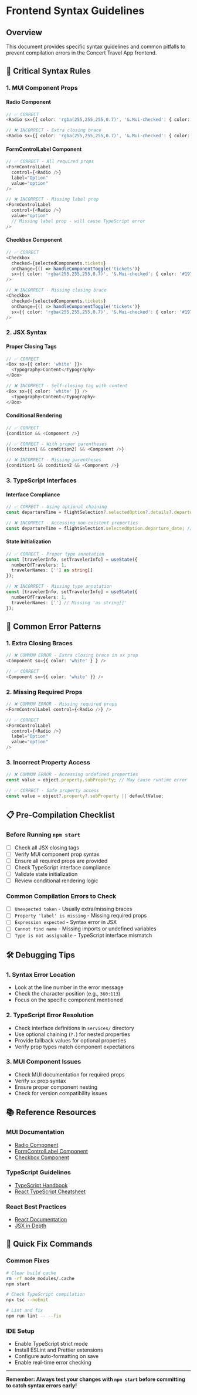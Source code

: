 # Frontend Syntax Guidelines

## Overview
This document provides specific syntax guidelines and common pitfalls to prevent compilation errors in the Concert Travel App frontend.

## 🚨 **Critical Syntax Rules**

### 1. **MUI Component Props**

#### **Radio Component**
```typescript
// ✅ CORRECT
<Radio sx={{ color: 'rgba(255,255,255,0.7)', '&.Mui-checked': { color: '#1976d2' } }} />

// ❌ INCORRECT - Extra closing brace
<Radio sx={{ color: 'rgba(255,255,255,0.7)', '&.Mui-checked': { color: '#1976d2' } } />}
```

#### **FormControlLabel Component**
```typescript
// ✅ CORRECT - All required props
<FormControlLabel
  control={<Radio />}
  label="Option"
  value="option"
/>

// ❌ INCORRECT - Missing label prop
<FormControlLabel
  control={<Radio />}
  value="option"
  // Missing label prop - will cause TypeScript error
/>
```

#### **Checkbox Component**
```typescript
// ✅ CORRECT
<Checkbox 
  checked={selectedComponents.tickets}
  onChange={() => handleComponentToggle('tickets')}
  sx={{ color: 'rgba(255,255,255,0.7)', '&.Mui-checked': { color: '#1976d2' } }}
/>

// ❌ INCORRECT - Missing closing brace
<Checkbox 
  checked={selectedComponents.tickets}
  onChange={() => handleComponentToggle('tickets')}
  sx={{ color: 'rgba(255,255,255,0.7)', '&.Mui-checked': { color: '#1976d2' }
/>
```

### 2. **JSX Syntax**

#### **Proper Closing Tags**
```typescript
// ✅ CORRECT
<Box sx={{ color: 'white' }}>
  <Typography>Content</Typography>
</Box>

// ❌ INCORRECT - Self-closing tag with content
<Box sx={{ color: 'white' }} />
  <Typography>Content</Typography>
</Box>
```

#### **Conditional Rendering**
```typescript
// ✅ CORRECT
{condition && <Component />}

// ✅ CORRECT - With proper parentheses
{(condition1 && condition2) && <Component />}

// ❌ INCORRECT - Missing parentheses
{condition1 && condition2 && <Component />}
```

### 3. **TypeScript Interfaces**

#### **Interface Compliance**
```typescript
// ✅ CORRECT - Using optional chaining
const departureTime = flightSelection?.selectedOption?.details?.departureTime || 'TBD';

// ❌ INCORRECT - Accessing non-existent properties
const departureTime = flightSelection.selectedOption.departure_date; // Property doesn't exist
```

#### **State Initialization**
```typescript
// ✅ CORRECT - Proper type annotation
const [travelerInfo, setTravelerInfo] = useState({
  numberOfTravelers: 1,
  travelerNames: [''] as string[]
});

// ❌ INCORRECT - Missing type annotation
const [travelerInfo, setTravelerInfo] = useState({
  numberOfTravelers: 1,
  travelerNames: [''] // Missing 'as string[]'
});
```

## 🔧 **Common Error Patterns**

### 1. **Extra Closing Braces**
```typescript
// ❌ COMMON ERROR - Extra closing brace in sx prop
<Component sx={{ color: 'white' } } />

// ✅ CORRECT
<Component sx={{ color: 'white' }} />
```

### 2. **Missing Required Props**
```typescript
// ❌ COMMON ERROR - Missing required props
<FormControlLabel control={<Radio />} />

// ✅ CORRECT
<FormControlLabel 
  control={<Radio />} 
  label="Option" 
  value="option" 
/>
```

### 3. **Incorrect Property Access**
```typescript
// ❌ COMMON ERROR - Accessing undefined properties
const value = object.property.subProperty; // May cause runtime error

// ✅ CORRECT - Safe property access
const value = object?.property?.subProperty || defaultValue;
```

## 📋 **Pre-Compilation Checklist**

### **Before Running `npm start`**
- [ ] Check all JSX closing tags
- [ ] Verify MUI component prop syntax
- [ ] Ensure all required props are provided
- [ ] Check TypeScript interface compliance
- [ ] Validate state initialization
- [ ] Review conditional rendering logic

### **Common Compilation Errors to Check**
- [ ] `Unexpected token` - Usually extra/missing braces
- [ ] `Property 'label' is missing` - Missing required props
- [ ] `Expression expected` - Syntax error in JSX
- [ ] `Cannot find name` - Missing imports or undefined variables
- [ ] `Type is not assignable` - TypeScript interface mismatch

## 🛠️ **Debugging Tips**

### 1. **Syntax Error Location**
- Look at the line number in the error message
- Check the character position (e.g., `360:113`)
- Focus on the specific component mentioned

### 2. **TypeScript Error Resolution**
- Check interface definitions in `services/` directory
- Use optional chaining (`?.`) for nested properties
- Provide fallback values for optional properties
- Verify prop types match component expectations

### 3. **MUI Component Issues**
- Check MUI documentation for required props
- Verify `sx` prop syntax
- Ensure proper component nesting
- Check for version compatibility issues

## 📚 **Reference Resources**

### **MUI Documentation**
- [Radio Component](https://mui.com/material-ui/api/radio/)
- [FormControlLabel Component](https://mui.com/material-ui/api/form-control-label/)
- [Checkbox Component](https://mui.com/material-ui/api/checkbox/)

### **TypeScript Guidelines**
- [TypeScript Handbook](https://www.typescriptlang.org/docs/)
- [React TypeScript Cheatsheet](https://react-typescript-cheatsheet.netlify.app/)

### **React Best Practices**
- [React Documentation](https://react.dev/)
- [JSX in Depth](https://react.dev/learn/writing-markup-with-jsx)

## 🎯 **Quick Fix Commands**

### **Common Fixes**
```bash
# Clear build cache
rm -rf node_modules/.cache
npm start

# Check TypeScript compilation
npx tsc --noEmit

# Lint and fix
npm run lint -- --fix
```

### **IDE Setup**
- Enable TypeScript strict mode
- Install ESLint and Prettier extensions
- Configure auto-formatting on save
- Enable real-time error checking

---

**Remember: Always test your changes with `npm start` before committing to catch syntax errors early!** 